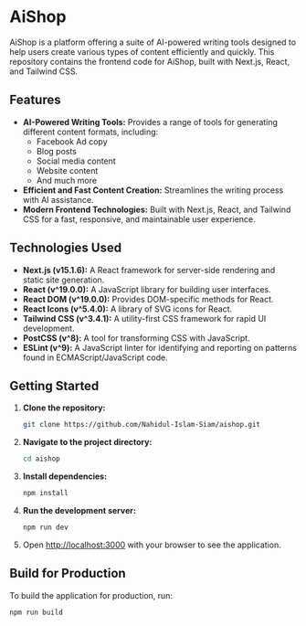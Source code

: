 # AiShop

AiShop is a platform offering a suite of AI-powered writing tools designed to help users create various types of content efficiently and quickly. This repository contains the frontend code for AiShop, built with Next.js, React, and Tailwind CSS.

## Features

*   **AI-Powered Writing Tools:** Provides a range of tools for generating different content formats, including:
    *   Facebook Ad copy
    *   Blog posts
    *   Social media content
    *   Website content
    *   And much more
*   **Efficient and Fast Content Creation:** Streamlines the writing process with AI assistance.
*   **Modern Frontend Technologies:** Built with Next.js, React, and Tailwind CSS for a fast, responsive, and maintainable user experience.

## Technologies Used

*   **Next.js (v15.1.6):** A React framework for server-side rendering and static site generation.
*   **React (v^19.0.0):** A JavaScript library for building user interfaces.
*   **React DOM (v^19.0.0):** Provides DOM-specific methods for React.
*   **React Icons (v^5.4.0):** A library of SVG icons for React.
*   **Tailwind CSS (v^3.4.1):** A utility-first CSS framework for rapid UI development.
*   **PostCSS (v^8):** A tool for transforming CSS with JavaScript.
*   **ESLint (v^9):** A JavaScript linter for identifying and reporting on patterns found in ECMAScript/JavaScript code.

## Getting Started

1.  **Clone the repository:**

    ```bash
    git clone https://github.com/Nahidul-Islam-Siam/aishop.git
    ```

2.  **Navigate to the project directory:**

    ```bash
    cd aishop
    ```

3.  **Install dependencies:**

    ```bash
    npm install
    ```

4.  **Run the development server:**

    ```bash
    npm run dev
    ```

5.  Open [http://localhost:3000](http://localhost:3000) with your browser to see the application.

## Build for Production

To build the application for production, run:

```bash
npm run build
```
